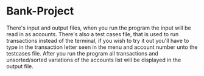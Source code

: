 # Bank-Project

There's input and output files, when you run the program the input will be read in as accounts. There's also a test cases file, that is used to run transactions instead of the terminal, if you wish to try it out you'll have to type in the transaction letter seen in the menu and account number unto the testcases file. After you run the program all transactions and unsorted/sorted variations of the accounts list will be displayed in the output file.
